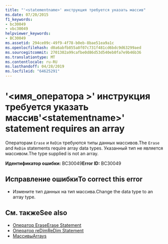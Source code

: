 ```yaml
---
title: "'<statementname>' инструкция требуется указать массив"
ms.date: 07/20/2015
f1_keywords:
- bc30049
- vbc30049
helpviewer_keywords:
- BC30049
ms.assetid: 294ce09c-49f9-4f78-b0eb-8bae51ea9a1c
ms.openlocfilehash: d0a6abfb855a8f07c731f481cd6bdc9d63299aed
ms.sourcegitcommit: 2701302a99cafbe0d86d53d540eb0fa7e9b46b36
ms.translationtype: MT
ms.contentlocale: ru-RU
ms.lasthandoff: 04/28/2019
ms.locfileid: "64625291"
---
```

# <a name="statementname-statement-requires-an-array"></a><span data-ttu-id="0de1c-102">'\<имя_оператора >' инструкция требуется указать массив</span><span class="sxs-lookup"><span data-stu-id="0de1c-102">'\<statementname>' statement requires an array</span></span>
<span data-ttu-id="0de1c-103">Операторам `Erase` и `ReDim` требуются типы данных массивов.</span><span class="sxs-lookup"><span data-stu-id="0de1c-103">The `Erase` and `ReDim` statements require array data types.</span></span> <span data-ttu-id="0de1c-104">Указанный тип не является массивом.</span><span class="sxs-lookup"><span data-stu-id="0de1c-104">The type supplied is not an array.</span></span>  
  
 <span data-ttu-id="0de1c-105">**Идентификатор ошибки:** BC30049</span><span class="sxs-lookup"><span data-stu-id="0de1c-105">**Error ID:** BC30049</span></span>  
  
## <a name="to-correct-this-error"></a><span data-ttu-id="0de1c-106">Исправление ошибки</span><span class="sxs-lookup"><span data-stu-id="0de1c-106">To correct this error</span></span>  
  
- <span data-ttu-id="0de1c-107">Измените тип данных на тип массива.</span><span class="sxs-lookup"><span data-stu-id="0de1c-107">Change the data type to an array type.</span></span>  
  
## <a name="see-also"></a><span data-ttu-id="0de1c-108">См. также</span><span class="sxs-lookup"><span data-stu-id="0de1c-108">See also</span></span>

- [<span data-ttu-id="0de1c-109">Оператор Erase</span><span class="sxs-lookup"><span data-stu-id="0de1c-109">Erase Statement</span></span>](../../visual-basic/language-reference/statements/erase-statement.md)
- [<span data-ttu-id="0de1c-110">Оператор reDim</span><span class="sxs-lookup"><span data-stu-id="0de1c-110">ReDim Statement</span></span>](../../visual-basic/language-reference/statements/redim-statement.md)
- [<span data-ttu-id="0de1c-111">Массивы</span><span class="sxs-lookup"><span data-stu-id="0de1c-111">Arrays</span></span>](../../visual-basic/programming-guide/language-features/arrays/index.md)
